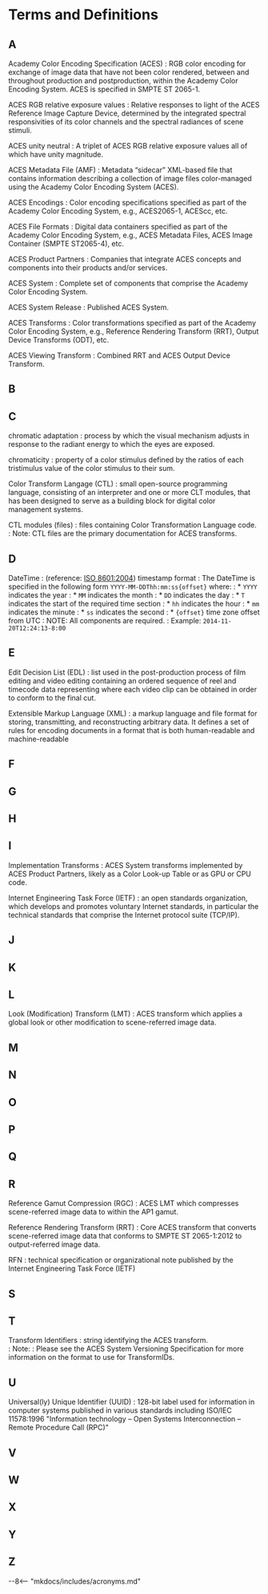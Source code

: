 # Terms and Definitions

## A
Academy Color Encoding Specification (ACES)
: RGB color encoding for exchange of image data that have not been color rendered, between and throughout production and postproduction, within the Academy Color Encoding System. ACES is specified in SMPTE ST 2065-1.

ACES RGB relative exposure values
: Relative responses to light of the ACES Reference Image Capture Device, determined by the integrated spectral responsivities of its color channels and the spectral radiances of scene stimuli.

ACES unity neutral
: A triplet of ACES RGB relative exposure values all of which have unity magnitude.


ACES Metadata File (AMF)
: Metadata “sidecar” XML-based file that contains information describing a collection of image files color-managed using the Academy Color Encoding System (ACES).

ACES Encodings
: Color encoding specifications specified as part of the Academy Color Encoding System, e.g., ACES2065-1, ACEScc, etc.

ACES File Formats
: Digital data containers specified as part of the Academy Color Encoding System, e.g., ACES Metadata Files, ACES Image Container (SMPTE ST2065-4), etc.

ACES Product Partners
: Companies that integrate ACES concepts and components into their products and/or services.

ACES System
: Complete set of components that comprise the Academy Color Encoding System.

ACES System Release
: Published ACES System.

ACES Transforms
: Color transformations specified as part of the Academy Color Encoding System, e.g., Reference Rendering Transform (RRT), Output Device Transforms (ODT), etc.

ACES Viewing Transform
: Combined RRT and ACES Output Device Transform.

## B

## C
chromatic adaptation
: process by which the visual mechanism adjusts in response to the radiant energy to which the eyes are exposed.

chromaticity
: property of a color stimulus defined by the ratios of each tristimulus value of the color stimulus to their sum.

Color Transform Langage (CTL)
: small open-source programming language, consisting of an interpreter and one or more CLT modules, that has been designed to serve as a building block for digital color management systems.

CTL modules (files)
: files containing Color Transformation Language code. 
: Note: CTL files are the primary documentation for ACES transforms.

## D
DateTime
: (reference: [ISO 8601:2004](https://www.iso.org/standard/40874.html)) timestamp format
: The DateTime is specified in the following form `YYYY-MM-DDThh:mm:ss{offset}` where:
: * `YYYY` indicates the year
: * `MM` indicates the month
: * `DD` indicates the day
: * `T` indicates the start of the required time section 
: * `hh` indicates the hour
: * `mm` indicates the minute
: * `ss` indicates the second
: * `{offset}` time zone offset from UTC
: NOTE: All components are required.
: Example: `2014-11-20T12:24:13-8:00`

## E
Edit Decision List (EDL)
: list used in the post-production process of film editing and video editing containing an ordered sequence of reel and timecode data representing where each video clip can be obtained in order to conform to the final cut.

Extensible Markup Language (XML)
: a markup language and file format for storing, transmitting, and reconstructing arbitrary data. It defines a set of rules for encoding documents in a format that is both human-readable and machine-readable

## F

## G

## H

## I
Implementation Transforms
: ACES System transforms implemented by ACES Product Partners, likely as a Color Look-up Table or as GPU or CPU code.

Internet Engineering Task Force (IETF) 
: an open standards organization, which develops and promotes voluntary Internet standards, in particular the technical standards that comprise the Internet protocol suite (TCP/IP).

## J

## K

## L
Look (Modification) Transform (LMT)
: ACES transform which applies a global look or other modification to scene-referred image data.
## M
## N
## O
## P
## Q
## R
Reference Gamut Compression (RGC)
: ACES LMT which compresses scene-referred image data to within the AP1 gamut.

Reference Rendering Transform (RRT)
: Core ACES transform that converts scene-referred image data that conforms to SMPTE ST 2065-1:2012 to output-referred image data.

RFN
: technical specification or organizational note published by the Internet Engineering Task Force (IETF)

## S
## T
Transform Identifiers
: string identifying the ACES transform.  
: Note:
: Please see the ACES System Versioning Specification for more information on the format to use for TransformIDs.

## U
Universal(ly) Unique Identifier (UUID)
: 128-bit label used for information in computer systems published in various standards including ISO/IEC 11578:1996 "Information technology – Open Systems Interconnection – Remote Procedure Call (RPC)"

## V
## W
## X
## Y
## Z



--8<-- "mkdocs/includes/acronyms.md"
